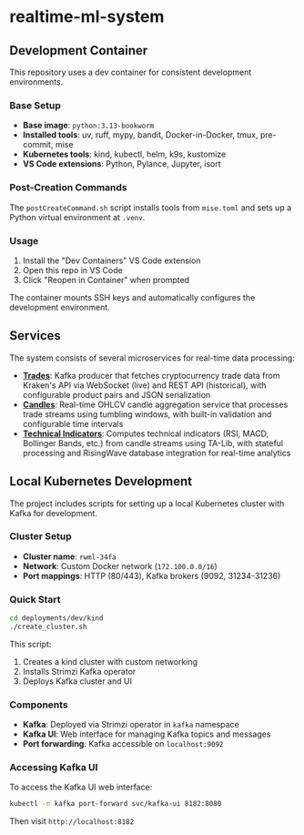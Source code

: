 # realtime-ml-system

## Development Container

This repository uses a dev container for consistent development environments.

### Base Setup
- **Base image**: `python:3.13-bookworm`
- **Installed tools**: uv, ruff, mypy, bandit, Docker-in-Docker, tmux, pre-commit, mise
- **Kubernetes tools**: kind, kubectl, helm, k9s, kustomize
- **VS Code extensions**: Python, Pylance, Jupyter, isort

### Post-Creation Commands
The `postCreateCommand.sh` script installs tools from `mise.toml` and sets up a Python virtual environment at `.venv`.

### Usage
1. Install the "Dev Containers" VS Code extension
2. Open this repo in VS Code
3. Click "Reopen in Container" when prompted

The container mounts SSH keys and automatically configures the development environment.

## Services

The system consists of several microservices for real-time data processing:

- **[Trades](services/trades/README.md)**: Kafka producer that fetches cryptocurrency trade data from Kraken's API via WebSocket (live) and REST API (historical), with configurable product pairs and JSON serialization
- **[Candles](services/candles/README.md)**: Real-time OHLCV candle aggregation service that processes trade streams using tumbling windows, with built-in validation and configurable time intervals
- **[Technical Indicators](services/technical_indicators/README.md)**: Computes technical indicators (RSI, MACD, Bollinger Bands, etc.) from candle streams using TA-Lib, with stateful processing and RisingWave database integration for real-time analytics

## Local Kubernetes Development

The project includes scripts for setting up a local Kubernetes cluster with Kafka for development.

### Cluster Setup
- **Cluster name**: `rwml-34fa`
- **Network**: Custom Docker network (`172.100.0.0/16`)
- **Port mappings**: HTTP (80/443), Kafka brokers (9092, 31234-31236)

### Quick Start
```bash
cd deployments/dev/kind
./create_cluster.sh
```

This script:
1. Creates a kind cluster with custom networking
2. Installs Strimzi Kafka operator
3. Deploys Kafka cluster and UI

### Components
- **Kafka**: Deployed via Strimzi operator in `kafka` namespace
- **Kafka UI**: Web interface for managing Kafka topics and messages
- **Port forwarding**: Kafka accessible on `localhost:9092`

### Accessing Kafka UI
To access the Kafka UI web interface:
```bash
kubectl -n kafka port-forward svc/kafka-ui 8182:8080
```
Then visit `http://localhost:8182`